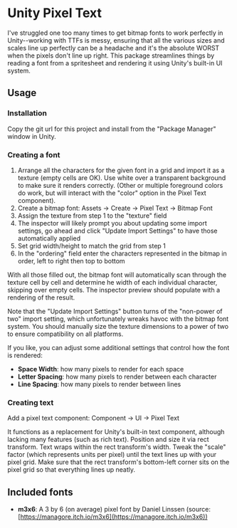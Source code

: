 # Unity Pixel Text

I've struggled one too many times to get bitmap fonts to work perfectly in Unity--working with TTFs is messy, ensuring that all the various sizes and scales line up perfectly can be a headache and it's the absolute WORST when the pixels don't line up right. This package streamlines things by reading a font from a spritesheet and rendering it using Unity's built-in UI system.

## Usage

### Installation

Copy the git url for this project and install from the "Package Manager" window in Unity.

### Creating a font

1. Arrange all the characters for the given font in a grid and import it as a texture (empty cells are OK). Use white over a transparent background to make sure it renders correctly. (Other or multiple foreground colors do work, but will interact with the "color" option in the Pixel Text component).
2. Create a bitmap font: Assets -> Create -> Pixel Text -> Bitmap Font
3. Assign the texture from step 1 to the "texture" field
4. The inspector will likely prompt you about updating some import settings, go ahead and click "Update Import Settings" to have those automatically applied
5. Set grid width/height to match the grid from step 1
6. In the "ordering" field enter the characters represented in the bitmap in order, left to right then top to bottom

With all those filled out, the bitmap font will automatically scan through the texture cell by cell and determine he width of each individual character, skipping over empty cells. The inspector preview should populate with a rendering of the result.

Note that the "Update Import Settings" button turns of the "non-power of two" import setting, which unfortunately wreaks havoc with the bitmap font system. You should manually size the texture dimensions to a power of two to ensure compatibility on all platforms.

If you like, you can adjust some additional settings that control how the font is rendered:

- **Space Width**: how many pixels to render for each space
- **Letter Spacing**: how many pixels to render between each character
- **Line Spacing**: how many pixels to render between lines

### Creating text

Add a pixel text component: Component -> UI -> Pixel Text

It functions as a replacement for Unity's built-in text component, although lacking many features (such as rich text). Position and size it via rect transform. Text wraps within the rect transform's width. Tweak the "scale" factor (which represents units per pixel) until the text lines up with your pixel grid. Make sure that the rect transform's bottom-left corner sits on the pixel grid so that everything lines up neatly.

## Included fonts

- **m3x6**: A 3 by 6 (on average) pixel font by Daniel Linssen (source: [https://managore.itch.io/m3x6](https://managore.itch.io/m3x6))
